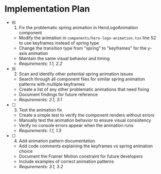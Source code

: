 # Implementation Plan

- [x] 1. Fix the problematic spring animation in HeroLogoAnimation component
  - Modify the animation in `components/hero-logo-animation.tsx` line 52 to use keyframes instead of spring type
  - Change the transition type from "spring" to "keyframes" for the y-axis animation
  - Maintain the same visual behavior and timing
  - _Requirements: 1.1, 2.2_

- [x] 2. Scan and identify other potential spring animation issues
  - Search through all component files for similar spring animation patterns with multiple keyframes
  - Create a list of any other problematic animations that need fixing
  - Document findings for future reference
  - _Requirements: 2.1, 3.1_

- [ ] 3. Test the animation fix
  - Create a simple test to verify the component renders without errors
  - Manually test the animation behavior to ensure visual consistency
  - Verify no console errors appear when the animation runs
  - _Requirements: 1.1, 1.3_

- [ ] 4. Add animation pattern documentation
  - Add code comments explaining the keyframes vs spring animation choice
  - Document the Framer Motion constraint for future developers
  - Include examples of correct animation patterns
  - _Requirements: 3.1, 3.2_
